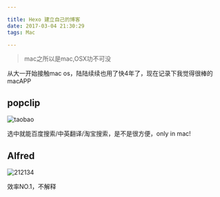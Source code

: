 ```yaml
---

title: Hexo 建立自己的博客
date: 2017-03-04 21:30:29
tags: Mac

---
```


> mac之所以是mac,OSX功不可没

从大一开始接触mac os，陆陆续续也用了快4年了，现在记录下我觉得很棒的macAPP

## popclip

![taobao](/Users/pi/Downloads/taobao.jpg)

选中就能百度搜索/中英翻译/淘宝搜索，是不是很方便，only in mac!

##  Alfred

![212134](/Users/pi/Downloads/212134.png)



效率NO.1，不解释

